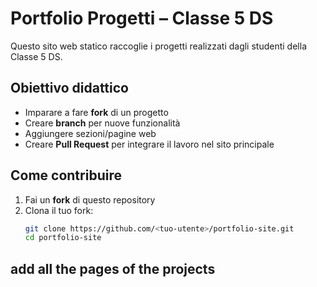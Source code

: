 # Portfolio Progetti – Classe 5 DS

Questo sito web statico raccoglie i progetti realizzati dagli studenti della Classe 5 DS.

## Obiettivo didattico
- Imparare a fare **fork** di un progetto
- Creare **branch** per nuove funzionalità
- Aggiungere sezioni/pagine web
- Creare **Pull Request** per integrare il lavoro nel sito principale

## Come contribuire
1. Fai un **fork** di questo repository
2. Clona il tuo fork:
   ```bash
   git clone https://github.com/<tuo-utente>/portfolio-site.git
   cd portfolio-site


## add all the pages of the projects
